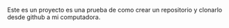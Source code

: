 Este es un proyecto es una prueba de como crear un repositorio y clonarlo desde github a mi computadora.